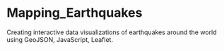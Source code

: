 # Mapping_Earthquakes
Creating interactive data visualizations of earthquakes around the world using GeoJSON, JavaScript, Leaflet. 
